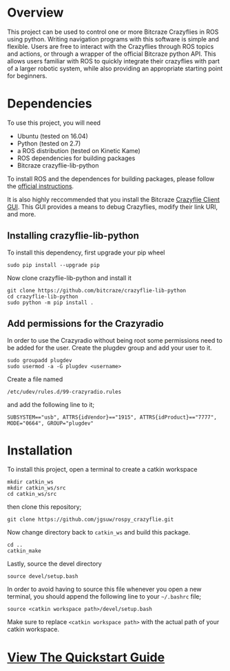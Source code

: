 # Overview
This project can be used to control one or more Bitcraze Crazyflies in ROS using python. Writing navigation programs with this software is simple and flexible. Users are free to interact with the Crazyflies through ROS topics and actions, or through a wrapper of the official Bitcraze python API. This allows users familiar with ROS to quickly integrate their crazyflies with part of a larger robotic system, while also providing an appropriate starting point for beginners.

# Dependencies
To use this project, you will need
- Ubuntu (tested on 16.04)  
- Python (tested on 2.7)
- a ROS distribution (tested on Kinetic Kame)
- ROS dependencies for building packages
- Bitcraze crazyflie-lib-python


To install ROS and the dependences for building packages, please follow the [official instructions](http://wiki.ros.org/ROS/Installation).


It is also highly reccommended that you install the Bitcraze [Crazyflie Client GUI](https://github.com/bitcraze/crazyflie-clients-pthon). This GUI provides a means to debug Crazyflies, modify their link URI, and more.

## Installing crazyflie-lib-python
To install this dependency, first upgrade your pip wheel


`sudo pip install --upgrade pip`

Now clone crazyflie-lib-python and install it

```
git clone https://github.com/bitcraze/crazyflie-lib-python
cd crazyflie-lib-python
sudo python -m pip install .
```

## Add permissions for the Crazyradio
In order to use the Crazyradio without being root some permissions need to be added for the user. Create the plugdev group and add your user to it.


```
sudo groupadd plugdev
sudo usermod -a -G plugdev <username>
```

Create a file named


`/etc/udev/rules.d/99-crazyradio.rules`


and add the following line to it;


`SUBSYSTEM=="usb", ATTRS{idVendor}=="1915", ATTRS{idProduct}=="7777", MODE="0664", GROUP="plugdev"`

# Installation
To install this project, open a terminal to create a catkin workspace


```
mkdir catkin_ws
mkdir catkin_ws/src
cd catkin_ws/src
```


then clone this repository;


`git clone https://github.com/jgsuw/rospy_crazyflie.git`


Now change directory back to `catkin_ws` and build this package.


```
cd ..
catkin_make
```

Lastly, source the devel directory

`source devel/setup.bash`


In order to avoid having to source this file whenever you open a new terminal, you should append the following line to your `~/.bashrc` file;

`source <catkin workspace path>/devel/setup.bash`

Make sure to replace `<catkin workspace path>` with the actual path of your catkin workspace. 

# [View The Quickstart Guide](https://github.com/JGSuw/rospy_crazyflie/wiki/Quick-Start-Guide)
